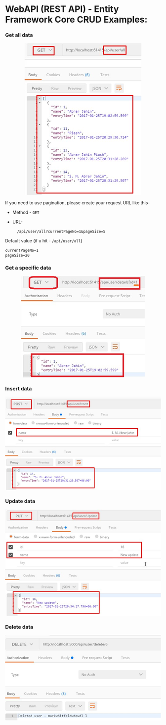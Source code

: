 # WebAPI (REST API) - Entity Framework Core CRUD Examples:

### Get all data

<p align="center">
    <img src="./all.jpeg" alt="Get all Data Api" title="Get all Data Api">
</p>

If you need to use pagination, please create your request URL like this-

- Method - `GET`
- URL-

		/api/user/all?currentPageNo=1&pageSize=5

Default value (if u hit - `/api/user/all`)

	currentPageNo=1
	pageSize=20

### Get a specific data

<p align="center">
    <img src="./details.jpeg" alt="Get details Data Api" title="Get details Data Api">
</p>

###  Insert data

<p align="center">
    <img src="./insert.jpeg" alt="insert Data Api" title="insert Data Api">
</p>

### Update data

<p align="center">
    <img src="./update.jpeg" alt="Update Data Api" title="Update Data Api">
</p>

### Delete data

<p align="center">
    <img src="./delete.jpeg" alt="Delete Data Api" title="Delete Data Api">
</p>
